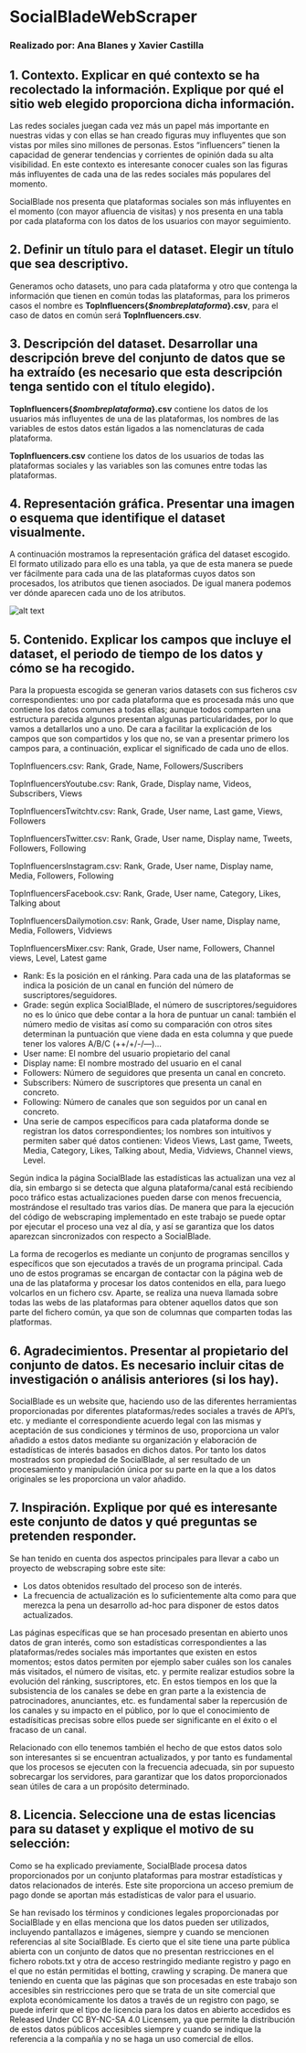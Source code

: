 # SocialBladeWebScraper

### Realizado por: Ana Blanes y Xavier Castilla

## 1. Contexto. Explicar en qué contexto se ha recolectado la información. Explique por qué el sitio web elegido proporciona dicha información.

Las redes sociales juegan cada vez más un papel más importante en nuestras vidas y con ellas se han creado figuras muy influyentes que son vistas por miles sino millones de personas. Estos “influencers” tienen la capacidad de generar tendencias y corrientes de opinión dada su alta visibilidad. En este contexto es interesante conocer cuales son las figuras más influyentes de cada una de las redes sociales más populares del momento.

SocialBlade nos presenta que plataformas sociales son más influyentes en el momento (con mayor afluencia de visitas) y nos presenta en una tabla por cada plataforma con los datos de los usuarios con mayor seguimiento.


## 2. Definir un título para el dataset. Elegir un título que sea descriptivo. 

Generamos ocho datasets, uno para cada plataforma y otro que contenga la información que tienen en común todas las plataformas, para los primeros casos el nombre es __TopInfluencers{_$nombreplataforma_}.csv__, para el caso de datos en común será __TopInfluencers.csv__.


## 3. Descripción del dataset. Desarrollar una descripción breve del conjunto de datos que se ha extraído (es necesario que esta descripción tenga sentido con el título elegido).

__TopInfluencers{_$nombreplataforma_}.csv__ contiene los datos de los usuarios más influyentes de una de las plataformas, los nombres de las variables de estos datos están ligados a las nomenclaturas de cada plataforma.

__TopInfluencers.csv__ contiene los datos de los usuarios de todas las plataformas sociales y las variables son las comunes entre todas las plataformas. 


## 4. Representación gráfica. Presentar una imagen o esquema que identifique el dataset visualmente.

A continuación mostramos la representación gráfica del dataset escogido. El formato utilizado para ello es una tabla, ya que de esta manera se puede ver fácilmente para cada una de las plataformas cuyos datos son procesados, los atributos que tienen asociados. De igual manera podemos ver dónde aparecen cada uno de los atributos.

![alt text](https://github.com/XavierCastillaCarbonell/SocialBladeWebScraper/blob/master/imagePunto4Final.png)


## 5. Contenido. Explicar los campos que incluye el dataset, el periodo de tiempo de los datos y cómo se ha recogido.

Para la propuesta escogida se generan varios datasets con sus ficheros csv correspondientes: uno por cada plataforma que es procesada más uno que contiene los datos comunes a todas ellas; aunque todos comparten una estructura parecida algunos presentan algunas particularidades, por lo que vamos a detallarlos uno a uno. De cara a facilitar la explicación de los campos que son compartidos y los que no, se van a presentar primero los campos para, a continuación, explicar el significado de cada uno de ellos.



TopInfluencers.csv: Rank, Grade, Name, Followers/Suscribers

TopInfluencersYoutube.csv: Rank, Grade, Display name, Videos, Subscribers, Views

TopInfluencersTwitchtv.csv: Rank, Grade, User name, Last game, Views, Followers

TopInfluencersTwitter.csv: Rank, Grade, User name, Display name, Tweets, Followers, Following

TopInfluencersInstagram.csv: Rank, Grade, User name, Display name, Media, Followers, Following

TopInfluencersFacebook.csv: Rank, Grade, User name, Category, Likes, Talking about

TopInfluencersDailymotion.csv: Rank, Grade, User name, Display name, Media, Followers, Vidviews

TopInfluencersMixer.csv: Rank, Grade, User name, Followers, Channel views, Level, Latest game



-	Rank: Es la posición en el ránking. Para cada una de las plataformas se indica la posición de un canal en función del número de suscriptores/seguidores.
-	Grade: según explica SocialBlade, el número de suscriptores/seguidores no es lo único que debe contar a la hora de puntuar un canal: también el número medio de visitas así como su comparación con otros sites determinan la puntuación que viene dada en esta columna y que puede tener los valores A/B/C (++/+/-/—)…
-	User name: El nombre del usuario propietario del canal
-	Display name: El nombre mostrado del usuario en el canal
-	Followers: Número de seguidores que presenta un canal en concreto.
-	Subscribers: Número de suscriptores que presenta un canal en concreto.
-	Following: Número de canales que son seguidos por un canal en concreto.
-	Una serie de campos específicos para cada plataforma donde se registran los datos correspondientes; los nombres son intuitivos y permiten saber qué datos contienen: Videos Views, Last game, Tweets, Media, Category, Likes, Talking about, Media, Vidviews, Channel views, Level.


Según indica la página SocialBlade las estadísticas las actualizan una vez al día, sin embargo si se detecta que alguna plataforma/canal está recibiendo poco tráfico estas actualizaciones pueden darse con menos frecuencia, mostrándose el resultado tras varios días. De manera que para la ejecución del código de webscraping implementado en este trabajo se puede optar por ejecutar el proceso una vez al día, y así se garantiza que los datos aparezcan sincronizados con respecto a SocialBlade.

La forma de recogerlos es mediante un conjunto de programas sencillos y específicos que son ejecutados a través de un programa principal. Cada uno de estos programas se encargan de contactar con la página web de una de las plataforma y procesar los datos contenidos en ella, para luego volcarlos en un fichero csv. Aparte, se realiza una nueva llamada sobre todas las webs de las plataformas para obtener aquellos datos que son parte del fichero común, ya que son de columnas que comparten todas las platformas.


## 6. Agradecimientos. Presentar al propietario del conjunto de datos. Es necesario incluir citas de investigación o análisis anteriores (si los hay).

SocialBlade es un website que, haciendo uso de las diferentes herramientas proporcionadas por diferentes plataformas/redes sociales a través de API’s, etc. y mediante el correspondiente acuerdo legal con las mismas y aceptación de sus condiciones y términos de uso, proporciona un valor añadido a estos datos mediante su organización y elaboración de estadísticas de interés basados en dichos datos. Por tanto los datos mostrados son propiedad de SocialBlade, al ser resultado de un procesamiento y manipulación única por su parte en la que a los datos originales se les proporciona un valor añadido.


## 7. Inspiración. Explique por qué es interesante este conjunto de datos y qué preguntas se pretenden responder.

Se han tenido en cuenta dos aspectos principales para llevar a cabo un proyecto de webscraping sobre este site:
-	Los datos obtenidos resultado del proceso son de interés.
-	La frecuencia de actualización es lo suficientemente alta como para que merezca la pena un desarrollo ad-hoc para disponer de estos datos actualizados.

Las páginas específicas que se han procesado presentan en abierto unos datos de gran interés, como son estadísticas correspondientes a las plataformas/redes sociales más importantes que existen en estos momentos; estos datos permiten por ejemplo saber cuáles son los canales más visitados, el número de visitas, etc. y permite realizar estudios sobre la evolución del ránking, suscriptores, etc. En estos tiempos en los que la subsistencia de los canales se debe en gran parte a la existencia de patrocinadores, anunciantes, etc. es fundamental saber la repercusión de los canales y su impacto en el público, por lo que el conocimiento de estadísiticas precisas sobre ellos puede ser significante en el éxito o el fracaso de un canal.

Relacionado con ello tenemos también el hecho de que estos datos solo son interesantes si se encuentran actualizados, y por tanto es fundamental que los procesos se ejecuten con la frecuencia adecuada, sin por supuesto sobrecargar los servidores, para garantizar que los datos proporcionados sean útiles de cara a un propósito  determinado.


## 8. Licencia. Seleccione una de estas licencias para su dataset y explique el motivo de su selección:

Como se ha explicado previamente, SocialBlade procesa datos proporcionados por un conjunto plataformas para mostrar estadísticas y datos relacionados de interés. Este site proporciona un acceso premium de pago donde se aportan más estadísticas de valor para el usuario.

Se han revisado los términos y condiciones legales proporcionadas por SocialBlade y en ellas menciona que los datos pueden ser utilizados, incluyendo pantallazos e imágenes, siempre y cuando se mencionen referencias al site SocialBlade. Es cierto que el site tiene una parte pública abierta con un conjunto de datos que no presentan restricciones en el fichero robots.txt y otra de acceso restringido mediante registro y pago en el que no están permitidas el botting, crawling y scraping. De manera que teniendo en cuenta que las páginas que son procesadas en este trabajo son accesibles sin restricciones pero que se trata de un site comercial que explota económicamente los datos a través de un registro con pago, se puede inferir que el tipo de licencia para los datos en abierto accedidos es Released Under CC BY-NC-SA 4.0 Licensem, ya que permite la distribución de estos datos públicos accesibles siempre y cuando se indique la referencia a la compañía y no se haga un uso comercial de ellos.
